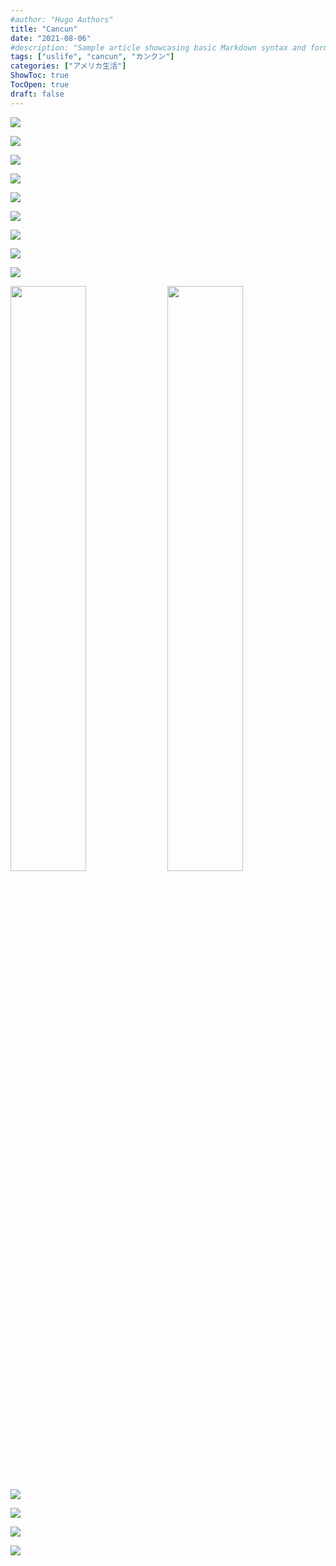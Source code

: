 ```yaml
---
#author: "Hugo Authors"
title: "Cancun"
date: "2021-08-06"
#description: "Sample article showcasing basic Markdown syntax and formatting for HTML elements."
tags: ["uslife", "cancun", "カンクン"]
categories: ["アメリカ生活"]
ShowToc: true
TocOpen: true
draft: false
---
```


![](images/2022-02-09-22-12-48.png#center)

![](images/2022-02-09-22-07-19.png#center)

![](images/2022-02-09-22-28-08.png#center)

![](images/2022-02-09-22-12-14.png#center)

![](images/2022-02-11-10-22-57.png#center)

![](images/2022-02-09-22-13-55.png#center)

![](images/2022-02-09-22-32-06.png#center)

![](images/2022-02-09-22-29-47.png#center)

![](images/2022-02-09-22-26-33.png#center)

<p>
<img src="images/2022-02-09-22-31-13.png" width=49% >
<img src="images/2022-02-09-22-31-25.png" width=49% >
</p>

![](images/2022-02-09-22-24-00.png#center)

![](images/2022-02-09-22-25-17.png#center)

![](images/2022-02-09-22-09-25.png#center)

![](images/2022-02-09-22-14-30.png#center)
